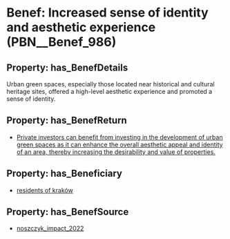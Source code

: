 # Benef: __Increased sense of identity and aesthetic experience__ (PBN__Benef_986)

## Property: has_BenefDetails

Urban green spaces, especially those located near historical and cultural heritage sites, offered a high-level aesthetic experience and promoted a sense of identity.

## Property: has_BenefReturn

* [Private investors can benefit from investing in the development of urban green spaces as it can enhance the overall aesthetic appeal and identity of an area, thereby increasing the desirability and value of properties.](../BenefReturn/PBN__BenefReturn_1090)

## Property: has_Beneficiary

* [residents of kraków](../Stakeholder/PBN__Stakeholder_392)

## Property: has_BenefSource

* [noszczyk_impact_2022](../Article/PBN__Article_203)

